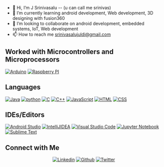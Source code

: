 - 👋 Hi, I’m J Srinivasalu -- (u can call me srinivas)
- 🌱 I’m currently learning android development, Web development, 3D designing with fusion360
- 💞️ I’m looking to collaborate on android development, embedded systems, IoT, Web development
- 📫 How to reach me srinivasalujuldi@gmail.com

## Worked with Microcontrollers and Microprocessors
<p>
	<a href="#"><img alt="Arduino" src="https://img.shields.io/badge/-Arduino-00979D?style=for-the-badge&logo=Arduino&logoColor=white"></a>
	<a href="#"><img alt="Raspberry PI" src="https://img.shields.io/badge/-RaspberryPi-C51A4A?style=for-the-badge&logo=Raspberry-Pi"></a>
</p>


## Languages

<p>
    <a href="#"><img alt="Java" src="https://img.shields.io/badge/java-%23ED8B00.svg?style=for-the-badge&logo=java&logoColor=white"></a>
    <a href="#"><img alt="python" src="https://img.shields.io/badge/python-3670A0?style=for-the-badge&logo=python&logoColor=ffdd54"></a>
    <a href="#"><img alt="C" src="https://img.shields.io/badge/c-%2300599C.svg?style=for-the-badge&logo=c&logoColor=white"></a>
    <a href="#"><img alt="C++" src="https://img.shields.io/badge/c++-%2300599C.svg?style=for-the-badge&logo=c%2B%2B&logoColor=white"></a>
    <a href="#"><img alt="JavaScript" src="https://img.shields.io/badge/javascript-%23323330.svg?style=for-the-badge&logo=javascript&logoColor=%23F7DF1E"></a>
	<a href="#"><img alt= "HTML" src="https://img.shields.io/badge/html5-%23E34F26.svg?style=for-the-badge&logo=html5&logoColor=white"></a>
	<a href="#"><img alt="CSS" src="https://img.shields.io/badge/css3-%231572B6.svg?style=for-the-badge&logo=css3&logoColor=white"></a>
</p>

## IDEs/Editors
<p>
    <a href="#"><img alt="Android Studio" src="https://img.shields.io/badge/Android%20Studio-3DDC84.svg?style=for-the-badge&logo=android-studio&logoColor=white"></a>
    <a href="#"><img alt="IntelliJIDEA" src="https://img.shields.io/badge/IntelliJIDEA-000000.svg?style=for-the-badge&logo=intellij-idea&logoColor=white"></a>
    <a href="#"><img alt="Visual Studio Code" src="https://img.shields.io/badge/Visual%20Studio%20Code-0078d7.svg?style=for-the-badge&logo=visual-studio-code&logoColor=white"></a>
    <a href="#"><img alt="Jupyter Notebook" src="https://img.shields.io/badge/jupyter-%23FA0F00.svg?style=for-the-badge&logo=jupyter&logoColor=white"></a>
    <a href="#"><img alt="Sublime Text" src="https://img.shields.io/badge/sublime_text-%23575757.svg?style=for-the-badge&logo=sublime-text&logoColor=important"></a>
</p>

## Connect with Me


<p align="center">
  <a href="https://www.linkedin.com/in/j-srinivasalu-09381b178/"><img alt="Linkedin" title="Srinivas Linkedin" src="https://img.shields.io/badge/LinkedIn-0077B5?style=for-the-badge&logo=linkedin&logoColor=white"></a>
  <a href="https://github.com/J-Srinivasalu"><img alt="Github" title="Srinivas Github" src="https://img.shields.io/badge/GitHub-100000?style=for-the-badge&logo=github&logoColor=white"></a>
<a href="https://twitter.com/SrinivasJ26"><img alt="Twitter" title="Srinivas Twitter" src="https://img.shields.io/badge/Twitter-1DA1F2?style=for-the-badge&logo=twitter&logoColor=white"></a>
</p>
